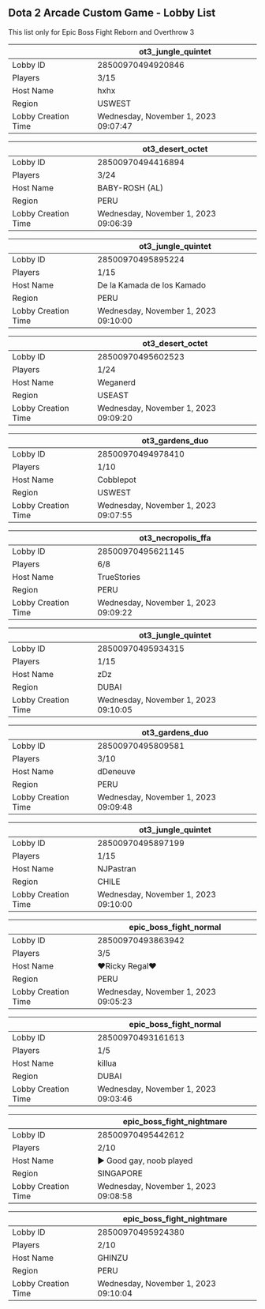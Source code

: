 ## Dota 2 Arcade Custom Game - Lobby List

This list only for Epic Boss Fight Reborn and Overthrow 3

|  | ot3_jungle_quintet |
| ------ | ------ |
| Lobby ID | 28500970494920846 |
| Players | 3/15 |
| Host Name | hxhx |
| Region | USWEST |
| Lobby Creation Time | Wednesday, November 1, 2023 09:07:47 |


|  | ot3_desert_octet |
| ------ | ------ |
| Lobby ID | 28500970494416894 |
| Players | 3/24 |
| Host Name | BABY-ROSH (AL) |
| Region | PERU |
| Lobby Creation Time | Wednesday, November 1, 2023 09:06:39 |


|  | ot3_jungle_quintet |
| ------ | ------ |
| Lobby ID | 28500970495895224 |
| Players | 1/15 |
| Host Name | De la Kamada de los Kamado |
| Region | PERU |
| Lobby Creation Time | Wednesday, November 1, 2023 09:10:00 |


|  | ot3_desert_octet |
| ------ | ------ |
| Lobby ID | 28500970495602523 |
| Players | 1/24 |
| Host Name | Weganerd |
| Region | USEAST |
| Lobby Creation Time | Wednesday, November 1, 2023 09:09:20 |


|  | ot3_gardens_duo |
| ------ | ------ |
| Lobby ID | 28500970494978410 |
| Players | 1/10 |
| Host Name | Cobblepot |
| Region | USWEST |
| Lobby Creation Time | Wednesday, November 1, 2023 09:07:55 |


|  | ot3_necropolis_ffa |
| ------ | ------ |
| Lobby ID | 28500970495621145 |
| Players | 6/8 |
| Host Name | TrueStories |
| Region | PERU |
| Lobby Creation Time | Wednesday, November 1, 2023 09:09:22 |


|  | ot3_jungle_quintet |
| ------ | ------ |
| Lobby ID | 28500970495934315 |
| Players | 1/15 |
| Host Name | zDz |
| Region | DUBAI |
| Lobby Creation Time | Wednesday, November 1, 2023 09:10:05 |


|  | ot3_gardens_duo |
| ------ | ------ |
| Lobby ID | 28500970495809581 |
| Players | 3/10 |
| Host Name | dDeneuve |
| Region | PERU |
| Lobby Creation Time | Wednesday, November 1, 2023 09:09:48 |


|  | ot3_jungle_quintet |
| ------ | ------ |
| Lobby ID | 28500970495897199 |
| Players | 1/15 |
| Host Name | NJPastran |
| Region | CHILE |
| Lobby Creation Time | Wednesday, November 1, 2023 09:10:00 |


|  | epic_boss_fight_normal |
| ------ | ------ |
| Lobby ID | 28500970493863942 |
| Players | 3/5 |
| Host Name | ♥Ricky Regal♥ |
| Region | PERU |
| Lobby Creation Time | Wednesday, November 1, 2023 09:05:23 |


|  | epic_boss_fight_normal |
| ------ | ------ |
| Lobby ID | 28500970493161613 |
| Players | 1/5 |
| Host Name | killua |
| Region | DUBAI |
| Lobby Creation Time | Wednesday, November 1, 2023 09:03:46 |


|  | epic_boss_fight_nightmare |
| ------ | ------ |
| Lobby ID | 28500970495442612 |
| Players | 2/10 |
| Host Name | ► Good gay, noob played |
| Region | SINGAPORE |
| Lobby Creation Time | Wednesday, November 1, 2023 09:08:58 |


|  | epic_boss_fight_nightmare |
| ------ | ------ |
| Lobby ID | 28500970495924380 |
| Players | 2/10 |
| Host Name | GHINZU |
| Region | PERU |
| Lobby Creation Time | Wednesday, November 1, 2023 09:10:04 |



